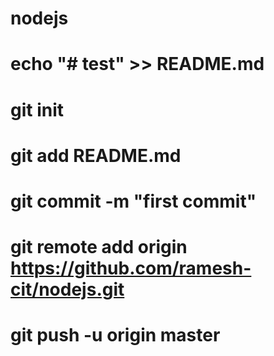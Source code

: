 # nodejs
# echo "# test" >> README.md
# git init
# git add README.md
# git commit -m "first commit"
# git remote add origin https://github.com/ramesh-cit/nodejs.git
# git push -u origin master
